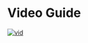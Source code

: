 # Video Guide 
[![vid](https://external-content.duckduckgo.com/iu/?u=http%3A%2F%2Fcliparts.co%2Fcliparts%2FM8T%2FARx%2FM8TARx9ia.png&f=1&nofb=1&ipt=4143fc3e5cc9947f7086b9517955f33345b4c2b3bbf85c63481b893c602687b0&ipo=images)](https://vimeo.com/884346467)
